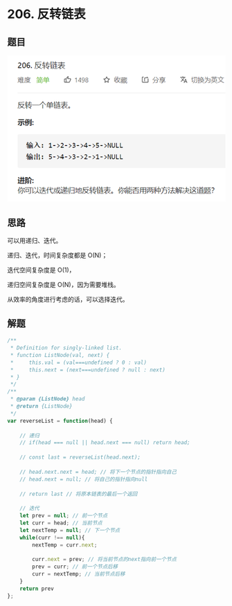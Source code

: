 # 206. 反转链表

## 题目

![image-20210210130723901](./img/image-20210210130723901.png)

## 思路

可以用递归、迭代。

递归、迭代，时间复杂度都是 O(N)；

迭代空间复杂度是 O(1)，

递归空间复杂度是 O(N)，因为需要堆栈。

从效率的角度进行考虑的话，可以选择迭代。



## 解题

```javascript
/**
 * Definition for singly-linked list.
 * function ListNode(val, next) {
 *     this.val = (val===undefined ? 0 : val)
 *     this.next = (next===undefined ? null : next)
 * }
 */
/**
 * @param {ListNode} head
 * @return {ListNode}
 */
var reverseList = function(head) {

    // 递归
    // if(head === null || head.next === null) return head;

    // const last = reverseList(head.next);

    // head.next.next = head; // 将下一个节点的指针指向自己
    // head.next = null; // 将自己的指针指向null

    // return last // 将原本链表的最后一个返回

    // 迭代
    let prev = null; // 前一个节点
    let curr = head; // 当前节点
    let nextTemp = null; // 下一个节点
    while(curr !== null){
        nextTemp = curr.next; 

        curr.next = prev; // 将当前节点的next指向前一个节点
        prev = curr; // 前一个节点后移
        curr = nextTemp; // 当前节点后移
    }
    return prev
};
```



